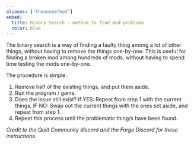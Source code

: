 ```yaml
---
aliases: ['thanosmethod']
embed:
  title: Binary Search - method to find mod problems
  color: blue
---
```


The binary search is a way of finding a faulty thing among a lot of other things, without having to remove the things one-by-one. This is useful for finding a broken mod among hundreds of mods, without having to spend time testing the mods one-by-one.

The procedure is simple:

1. Remove half of the existing things, and put them aside.
2. Run the program / game.
3. Does the issue still exist?
   If YES: Repeat from step 1 with the current things.
   IF NO: Swap out the current things with the ones set aside, and repeat from step 1.
4. Repeat this process until the problematic thing/s have been found.

_Credit to the Quilt Community discord and the Forge Discord for these instructions._
